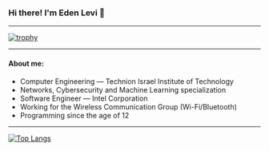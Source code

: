 ### Hi there! I'm Eden Levi 👋

---

[![trophy](https://github-profile-trophy.vercel.app/?username=ryo-ma)](https://github.com/ryo-ma/github-profile-trophy)

---

#### About me:
- Computer Engineering — Technion Israel Institute of Technology
- Networks, Cybersecurity and Machine Learning specialization
- Software Engineer — Intel Corporation
- Working for the Wireless Communication Group (Wi-Fi/Bluetooth)
- Programming since the age of 12


---


[![Top Langs](https://github-readme-stats-git-masterrstaa-rickstaa.vercel.app/api/top-langs/?username=EdenLevi)](https://github.com/anuraghazra/github-readme-stats)

<!--
**EdenLevi/EdenLevi** is a ✨ _special_ ✨ repository because its `README.md` (this file) appears on your GitHub profile.

Here are some ideas to get you started:

- 🔭 I’m currently working on ...
- 🌱 I’m currently learning ...
- 👯 I’m looking to collaborate on ...
- 🤔 I’m looking for help with ...
- 💬 Ask me about ...
- 📫 How to reach me: ...
- 😄 Pronouns: ...
- ⚡ Fun fact: ...
-->
